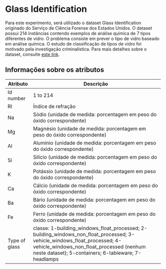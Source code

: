 # Glass Identification

Para este experimento, será utilizado o dataset Glass Identification originado do Serviço de Ciência Forense dos Estados Unidos. O dataset possui 214 instâncias contendo exemplos de análise química de 7 tipos diferentes de vidro. O problema consiste em prever o tipo de vidro baseado em análise química. O estudo de classificação de tipos de vidro foi motivado pela investigação criminalística. Para mais detalhes sobre o dataset, consulte [este link](https://archive.ics.uci.edu/ml/datasets/glass+identification).

## Informações sobre os atributos

| Atributo | Descrição |
| -------- | --------- |
| Id number | 1 to 214 |
| RI |  Índice de refração |
| Na |  Sódio (unidade de medida: porcentagem em peso do óxido correspondente) |
| Mg |  Magnésio (unidade de medida: porcentagem em peso do óxido correspondente) |
| Al |  Alumínio (unidade de medida: porcentagem em peso do óxido correspondente) |
| Si |  Silício (unidade de medida: porcentagem em peso do óxido correspondente) |
| K |  Potássio (unidade de medida: porcentagem em peso do óxido correspondente) |
| Ca |  Cálcio (unidade de medida: porcentagem em peso do óxido correspondente) |
| Ba |  Bário (unidade de medida: porcentagem em peso do óxido correspondente) |
| Fe |  Ferro (unidade de medida: porcentagem em peso do óxido correspondente) |
| Type of glass | classe: 1-building_windows_float_processed; 2-building_windows_non_float_processed; 3-vehicle_windows_float_processed; 4-vehicle_windows_non_float_processed (nenhum neste dataset); 5-containers; 6-tableware; 7-headlamps |

